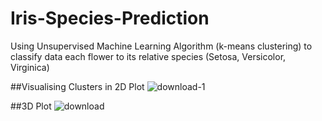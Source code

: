 # Iris-Species-Prediction
Using Unsupervised Machine Learning Algorithm (k-means clustering) to classify data each flower to its relative species (Setosa,  Versicolor, Virginica)

##Visualising Clusters in 2D Plot
![download-1](https://user-images.githubusercontent.com/72843601/186578597-466dd815-d2d3-4ebe-9b2a-00d89f97fcbf.png)

##3D Plot
![download](https://user-images.githubusercontent.com/72843601/186578612-afc2e2ba-daed-4c3b-bbf0-6d4cd8a58429.png)
